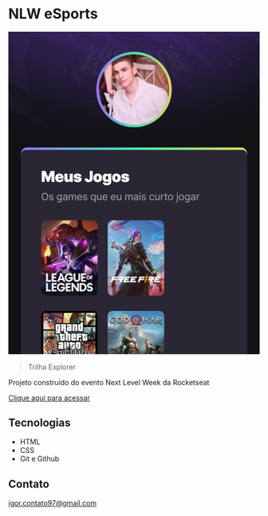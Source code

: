 # NLW eSports

![preview](./.github/preview.png)

>Trilha Explorer

Projeto construído do evento Next Level Week da Rocketseat

[ Clique aqui para acessar](https://igorstarkh.github.io/nlw-esports-explorer/)

## Tecnologias 

- HTML
- CSS 
- Git e Github

## Contato
igor.contato97@gmail.com